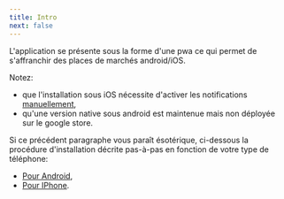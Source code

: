 ```yaml
---
title: Intro
next: false
---
```


L'application se présente sous la forme d'une pwa ce qui permet de s'affranchir des places de marchés android/iOS.

Notez:
- que l'installation sous iOS nécessite d'activer les notifications [manuellement](./iphone/notification),
- qu'une version native sous android est maintenue mais non déployée sur le google store.


Si ce précédent paragraphe vous paraît ésotérique, ci-dessous la procédure d'installation décrite pas-à-pas en fonction de votre type de téléphone:

- [Pour Android](./android/install),
- [Pour IPhone](./iphone/install).